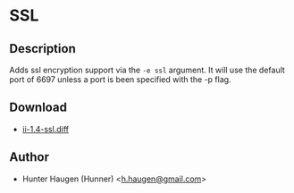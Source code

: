 SSL
===

Description
-----------

Adds ssl encryption support via the `-e ssl` argument. It will use the default port of 6697 unless
a port is been specified with the -p flag.

Download
--------

* [ii-1.4-ssl.diff](ii-1.4-ssl.diff)

Author
------

* Hunter Haugen (Hunner) <[h.haugen@gmail.com](mailto:h.haugen@gmail.com)>
